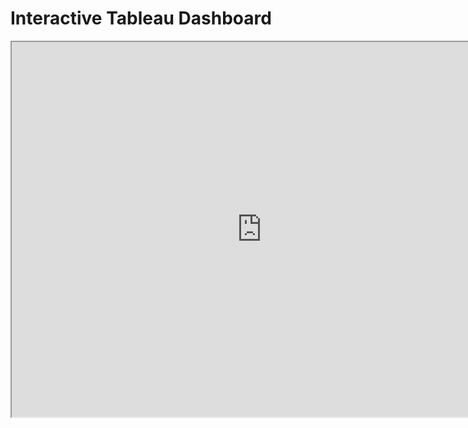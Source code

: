 
# Interactive Tableau Dashboard

<iframe src="https://public.tableau.com/app/profile/ashwini.kondur1848/viz/SuperStoreAnalysis_AshwiniK/Dashboard1" width="800" height="600"></iframe>

